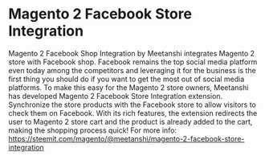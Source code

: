 # Magento 2 Facebook Store Integration
Magento 2 Facebook Shop Integration by Meetanshi integrates Magento 2 store with Facebook shop.
Facebook remains the top social media platform even today among the competitors and leveraging it for the business is the first thing you should do if you want to get the most out of social media platforms. To make this easy for the Magento 2 store owners, Meetanshi has developed Magento 2 Facebook Store Integration extension.
Synchronize the store products with the Facebook store to allow visitors to check them on Facebook. With its rich features, the extension redirects the user to Magento 2 store cart and the product is already added to the cart, making the shopping process quick!
For more info: https://steemit.com/magento/@meetanshi/magento-2-facebook-store-integration
